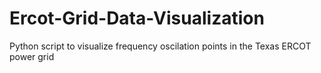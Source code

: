 # Ercot-Grid-Data-Visualization
Python script to visualize frequency oscilation points in the Texas ERCOT power grid
